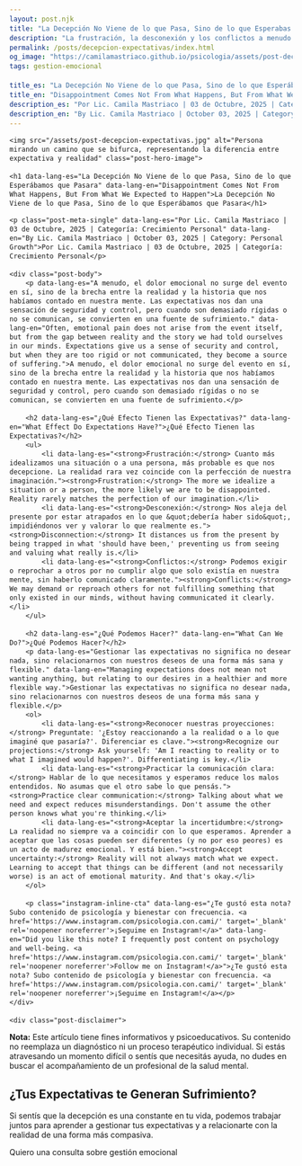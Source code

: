 ```yaml
---
layout: post.njk
title: "La Decepción No Viene de lo que Pasa, Sino de lo que Esperabas | Blog Camila Mastriaco"
description: "La frustración, la desconexión y los conflictos a menudo nacen de nuestras expectativas. Aprendé a gestionarlas para vivir con más aceptación y menos decepción."
permalink: /posts/decepcion-expectativas/index.html
og_image: "https://camilamastriaco.github.io/psicologia/assets/post-decepcion-expectativas.jpg"
tags: gestion-emocional

title_es: "La Decepción No Viene de lo que Pasa, Sino de lo que Esperábamos que Pasara"
title_en: "Disappointment Comes Not From What Happens, But From What We Expected to Happen"
description_es: "Por Lic. Camila Mastriaco | 03 de Octubre, 2025 | Categoría: Crecimiento Personal"
description_en: "By Lic. Camila Mastriaco | October 03, 2025 | Category: Personal Growth"
---
```




    <img src="/assets/post-decepcion-expectativas.jpg" alt="Persona mirando un camino que se bifurca, representando la diferencia entre expectativa y realidad" class="post-hero-image">
    
    <h1 data-lang-es="La Decepción No Viene de lo que Pasa, Sino de lo que Esperábamos que Pasara" data-lang-en="Disappointment Comes Not From What Happens, But From What We Expected to Happen">La Decepción No Viene de lo que Pasa, Sino de lo que Esperábamos que Pasara</h1>
<div id="share-buttons-container"></div>

    <p class="post-meta-single" data-lang-es="Por Lic. Camila Mastriaco | 03 de Octubre, 2025 | Categoría: Crecimiento Personal" data-lang-en="By Lic. Camila Mastriaco | October 03, 2025 | Category: Personal Growth">Por Lic. Camila Mastriaco | 03 de Octubre, 2025 | Categoría: Crecimiento Personal</p>
    
    <div class="post-body">
        <p data-lang-es="A menudo, el dolor emocional no surge del evento en sí, sino de la brecha entre la realidad y la historia que nos habíamos contado en nuestra mente. Las expectativas nos dan una sensación de seguridad y control, pero cuando son demasiado rígidas o no se comunican, se convierten en una fuente de sufrimiento." data-lang-en="Often, emotional pain does not arise from the event itself, but from the gap between reality and the story we had told ourselves in our minds. Expectations give us a sense of security and control, but when they are too rigid or not communicated, they become a source of suffering.">A menudo, el dolor emocional no surge del evento en sí, sino de la brecha entre la realidad y la historia que nos habíamos contado en nuestra mente. Las expectativas nos dan una sensación de seguridad y control, pero cuando son demasiado rígidas o no se comunican, se convierten en una fuente de sufrimiento.</p>

        <h2 data-lang-es="¿Qué Efecto Tienen las Expectativas?" data-lang-en="What Effect Do Expectations Have?">¿Qué Efecto Tienen las Expectativas?</h2>
        <ul>
            <li data-lang-es="<strong>Frustración:</strong> Cuanto más idealizamos una situación o a una persona, más probable es que nos decepcione. La realidad rara vez coincide con la perfección de nuestra imaginación."><strong>Frustration:</strong> The more we idealize a situation or a person, the more likely we are to be disappointed. Reality rarely matches the perfection of our imagination.</li>
            <li data-lang-es="<strong>Desconexión:</strong> Nos aleja del presente por estar atrapados en lo que &quot;debería haber sido&quot;, impidiéndonos ver y valorar lo que realmente es."><strong>Disconnection:</strong> It distances us from the present by being trapped in what 'should have been,' preventing us from seeing and valuing what really is.</li>
            <li data-lang-es="<strong>Conflictos:</strong> Podemos exigir o reprochar a otros por no cumplir algo que solo existía en nuestra mente, sin haberlo comunicado claramente."><strong>Conflicts:</strong> We may demand or reproach others for not fulfilling something that only existed in our minds, without having communicated it clearly.</li>
        </ul>

        <h2 data-lang-es="¿Qué Podemos Hacer?" data-lang-en="What Can We Do?">¿Qué Podemos Hacer?</h2>
        <p data-lang-es="Gestionar las expectativas no significa no desear nada, sino relacionarnos con nuestros deseos de una forma más sana y flexible." data-lang-en="Managing expectations does not mean not wanting anything, but relating to our desires in a healthier and more flexible way.">Gestionar las expectativas no significa no desear nada, sino relacionarnos con nuestros deseos de una forma más sana y flexible.</p>
        <ol>
            <li data-lang-es="<strong>Reconocer nuestras proyecciones:</strong> Preguntate: '¿Estoy reaccionando a la realidad o a lo que imaginé que pasaría?'. Diferenciar es clave."><strong>Recognize our projections:</strong> Ask yourself: 'Am I reacting to reality or to what I imagined would happen?'. Differentiating is key.</li>
            <li data-lang-es="<strong>Practicar la comunicación clara:</strong> Hablar de lo que necesitamos y esperamos reduce los malos entendidos. No asumas que el otro sabe lo que pensás."><strong>Practice clear communication:</strong> Talking about what we need and expect reduces misunderstandings. Don't assume the other person knows what you're thinking.</li>
            <li data-lang-es="<strong>Aceptar la incertidumbre:</strong> La realidad no siempre va a coincidir con lo que esperamos. Aprender a aceptar que las cosas pueden ser diferentes (y no por eso peores) es un acto de madurez emocional. Y está bien."><strong>Accept uncertainty:</strong> Reality will not always match what we expect. Learning to accept that things can be different (and not necessarily worse) is an act of emotional maturity. And that's okay.</li>
        </ol>
        
        <p class="instagram-inline-cta" data-lang-es="¿Te gustó esta nota? Subo contenido de psicología y bienestar con frecuencia. <a href='https://www.instagram.com/psicologia.con.cami/' target='_blank' rel='noopener noreferrer'>¡Seguime en Instagram!</a>" data-lang-en="Did you like this note? I frequently post content on psychology and well-being. <a href='https://www.instagram.com/psicologia.con.cami/' target='_blank' rel='noopener noreferrer'>Follow me on Instagram!</a>">¿Te gustó esta nota? Subo contenido de psicología y bienestar con frecuencia. <a href='https://www.instagram.com/psicologia.con.cami/' target='_blank' rel='noopener noreferrer'>¡Seguime en Instagram!</a></p>
    </div>
    
    <div class="post-disclaimer">
<p data-lang-es="<strong>Nota:</strong> Este artículo tiene fines informativos y psicoeducativos. Su contenido no reemplaza un diagnóstico ni un proceso terapéutico individual. Si estás atravesando un momento difícil o sentís que necesitás ayuda, no dudes en buscar el acompañamiento de un profesional de la salud mental." data-lang-en="<strong>Disclaimer:</strong> This article is for informational and psychoeducational purposes only. It is not a substitute for a professional diagnosis or an individual therapeutic process. If you are going through a difficult time or feel you need help, do not hesitate to seek support from a mental health professional.">
<strong>Nota:</strong> Este artículo tiene fines informativos y psicoeducativos. Su contenido no reemplaza un diagnóstico ni un proceso terapéutico individual. Si estás atravesando un momento difícil o sentís que necesitás ayuda, no dudes en buscar el acompañamiento de un profesional de la salud mental.
</p>
</div>

<section id="cta-post" class="animate-on-scroll">
        <h2 data-lang-es="¿Tus Expectativas te Generan Sufrimiento?" data-lang-en="Do Your Expectations Cause You Suffering?">¿Tus Expectativas te Generan Sufrimiento?</h2>
        <p data-lang-es="Si sentís que la decepción es una constante en tu vida, podemos trabajar juntos para aprender a gestionar tus expectativas y a relacionarte con la realidad de una forma más compasiva." data-lang-en="If you feel that disappointment is a constant in your life, we can work together to learn to manage your expectations and relate to reality in a more compassionate way.">Si sentís que la decepción es una constante en tu vida, podemos trabajar juntos para aprender a gestionar tus expectativas y a relacionarte con la realidad de una forma más compasiva.</p>
        <a 
            class="btn whatsapp-trigger" 
            data-location="post_decepcion_cta" 
            target="_blank" 
            rel="noopener noreferrer" 
            data-lang-es="Quiero una consulta sobre gestión emocional" 
            data-lang-en="I want a consultation on emotional management" 
            data-whatsapp-es="Hola Camila, leí tu nota sobre la decepción y las expectativas y quisiera consultarte sobre las sesiones." 
            data-whatsapp-en="Hi Camila, I read your note about disappointment and expectations and would like to ask about the sessions." 
        >Quiero una consulta sobre gestión emocional</a>
    </section>
